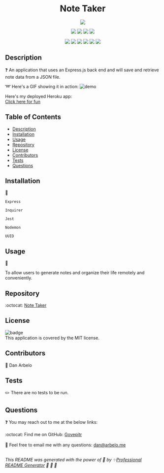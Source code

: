 
  <h1 align="center">Note Taker </h1>
  
  <p align="center">
    <img src="https://img.shields.io/badge/license-MIT-success" />
  </p>  
  
  <p align="center">
    <img src="https://img.shields.io/github/repo-size/Govepitr/Note-Taker?style=plastic" />
    <img src="https://img.shields.io/github/languages/count/Govepitr/Note-Taker?style=plastic" />
    <img src="https://img.shields.io/github/languages/top/Govepitr/Note-Taker?style=plastic" />
    <img src="https://img.shields.io/github/last-commit/Govepitr/Note-Taker?style=plastic" />
  </p>

   <p align="center">
    <img src="https://img.shields.io/badge/Javascript-yellow" />
    <img src="https://img.shields.io/badge/jQuery-orange" />
    <img src="https://img.shields.io/badge/-node.js-green" />
    <img src="https://img.shields.io/badge/%E2%86%91_Deploy_to-Heroku-7056bf.svg?style=flat" />
    <img src="https://img.shields.io/badge/-screencastify-red" />
    <img src="https://img.shields.io/badge/-json-orange" />
  </p>
  
  ## Description
  ❓ An application that uses an Express.js back end and will save and retrieve note data from a JSON file.

  :loop: Here's a GIF showing it in action:
  ![demo](./src/Demo.gif)

  Here's my deployed Heroku app:<br />
  [Click here for fun](https://note-taker59.herokuapp.com/)

  ## Table of Contents
  - [Description](#description)
  - [Installation](#installation)
  - [Usage](#usage)
  - [Repository](#repository)
  - [License](#license)
  - [Contributors](#contributors)
  - [Tests](#tests)
  - [Questions](#questions)

  ## Installation
  🚨 
  
  `Express` 
  
  `Inquirer` 
  
  `Jest` 
  
  `Nodemon` 
  
  `UUID`

  ## Usage
  🚀<br/>
  
   To allow users to generate notes and organize their life remotely and conveniently.

  ## Repository
  :octocat: [Note Taker](https://github.com/Govepitr/Note-Taker)

  ## License
  ![badge](https://img.shields.io/badge/license-MIT-success)
  <br />
  This application is covered by the MIT license.

  ## Contributors
  👥 Dan Arbelo

  ## Tests
  ✏️ There are no tests to be run.

  ## Questions
  :question: You may reach out to me at the below links:<br />
    <br />
    :octocat: Find me on GitHub: [Govepitr](https://github.com/Govepitr)<br />
    <br />
    📜 Feel free to email me with any questions: dan@arbelo.me<br /><br />

  _This README was generated with the power of 💞 by ✨[Professional README Generator](https://github.com/Govepitr/ProfessionalREADMEGenerator) 🤘 🤘 🤘_
  